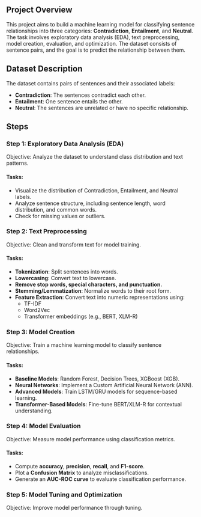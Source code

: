 ## Project Overview
This project aims to build a machine learning model for classifying sentence relationships into three categories: **Contradiction**, **Entailment**, and **Neutral**. The task involves exploratory data analysis (EDA), text preprocessing, model creation, evaluation, and optimization. The dataset consists of sentence pairs, and the goal is to predict the relationship between them.

## Dataset Description
The dataset contains pairs of sentences and their associated labels:
- **Contradiction**: The sentences contradict each other.
- **Entailment**: One sentence entails the other.
- **Neutral**: The sentences are unrelated or have no specific relationship.

## Steps

### Step 1: Exploratory Data Analysis (EDA)
Objective: Analyze the dataset to understand class distribution and text patterns.

#### Tasks:
- Visualize the distribution of Contradiction, Entailment, and Neutral labels.
- Analyze sentence structure, including sentence length, word distribution, and common words.
- Check for missing values or outliers.

### Step 2: Text Preprocessing
Objective: Clean and transform text for model training.

#### Tasks:
- **Tokenization**: Split sentences into words.
- **Lowercasing**: Convert text to lowercase.
- **Remove stop words, special characters, and punctuation.**
- **Stemming/Lemmatization**: Normalize words to their root form.
- **Feature Extraction**: Convert text into numeric representations using:
  - TF-IDF
  - Word2Vec
  - Transformer embeddings (e.g., BERT, XLM-R)

### Step 3: Model Creation
Objective: Train a machine learning model to classify sentence relationships.

#### Tasks:
- **Baseline Models**: Random Forest, Decision Trees, XGBoost (XGB).
- **Neural Networks**: Implement a Custom Artificial Neural Network (ANN).
- **Advanced Models**: Train LSTM/GRU models for sequence-based learning.
- **Transformer-Based Models**: Fine-tune BERT/XLM-R for contextual understanding.

### Step 4: Model Evaluation
Objective: Measure model performance using classification metrics.

#### Tasks:
- Compute **accuracy**, **precision**, **recall**, and **F1-score**.
- Plot a **Confusion Matrix** to analyze misclassifications.
- Generate an **AUC-ROC curve** to evaluate classification performance.

### Step 5: Model Tuning and Optimization
Objective: Improve model performance through tuning.


